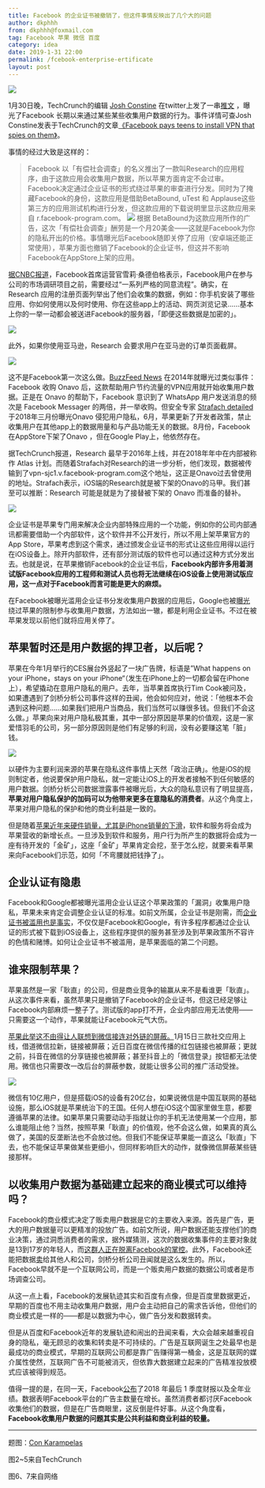 ```yaml
---
title: Facebook 的企业证书被撤销了，但这件事情反映出了几个大的问题
author: dkphhh
from: dkphhh@foxmail.com
tag: Facebook 苹果 微信 百度
category: idea
date: 2019-1-31 22:00
permalink: /fcebook-enterprise-ertificate
layout: post
---
```


![](https://images.unsplash.com/photo-1543185377-b75671ac8741?ixlib=rb-1.2.1&ixid=eyJhcHBfaWQiOjEyMDd9)

1月30日晚，TechCrunch的编辑 [Josh Constine]( https://twitter.com/JoshConstine) 在twitter上发了一串[推文]( https://twitter.com/JoshConstine/status/1090394474390290432) ，曝光了Facebook 长期以来通过某些某些收集用户数据的行为。事件详情可查Josh Constine发表于TechCrunch的文章[《Facebook pays teens to install VPN that spies on them》](https://techcrunch.com/2019/01/29/facebook-project-atlas/)。



事情的经过大致是这样的：



>Facebook 以「有偿社会调查」的名义推出了一款叫Research的应用程序，由于这款应用会收集用户数据，所以苹果方面肯定不会过审。Facebook决定通过企业证书的形式绕过苹果的审查进行分发。同时为了掩藏Facebook的身份，这款应用是借助BetaBound, uTest 和 Applause这些第三方的应用测试机构进行分发，但这款应用的下载说明里显示这款应用来自 r.facebook-program.com。
![](https://i.loli.net/2019/01/31/5c52f34634ed1.png)
根据 BetaBound为这款应用所作的广告，这次「有偿社会调查」酬劳是一个月20美金——这就是Facebook为你的隐私开出的价格。事情曝光后Facebook随即关停了应用（安卓端还能正常使用），苹果方面也撤销了Facebook的企业证书，但这并不影响Facebook在AppStore上架的应用。



[据CNBC报道](https://www.cnbc.com/2019/01/30/facebooks-sheryl-sandberg-defends-research-app-says-users-opted-in.html)，Facebook首席运营官雪莉·桑德伯格表示，Facebook用户在参与公司的市场调研项目之前，需要经过“一系列严格的同意流程”。确实，在 Research 应用的注册页面列举出了他们会收集的数据，例如：你手机安装了哪些应用、你如何使用以及何时使用、你在这些app上的活动、网页浏览记录......基本上你的一举一动都会被送进Facebook的服务器，「即便这些数据是加密的」。

![](https://i.loli.net/2019/01/31/5c52f3763b7e2.jpg)

此外，如果你使用亚马逊，Research 会要求用户在亚马逊的订单页面截屏。

![](https://i.loli.net/2019/01/31/5c52f3626da0f.jpg)

这不是Facebook第一次这么做。[BuzzFeed News](https://techcrunch.com/2018/02/12/facebook-starts-pushing-its-data-tracking-onavo-vpn-within-its-main-mobile-app/) 在2014年就曝光过类似事件：Facebook 收购 Onavo 后，这款帮助用户节约流量的VPN应用就开始收集用户数据。正是在 Onavo 的帮助下，Facebook 意识到了 WhatsApp 用户发送消息的频次是 Facebook Messager 的两倍，并一举收购。但安全专家 [Strafach detailed]( https://medium.com/@chronic_9612/notes-on-analytics-and-tracking-in-onavo-protect-for-ios-904bdff346c0) 于2018年三月份曝光Onavo 侵犯用户隐私，6月，苹果更新了开发者政策，禁止收集用户在其他app上的数据用量和与产品功能无关的数据。8月份，Facebook在AppStore下架了Onavo ，但在Google Play上，他依然存在。



据TechCrunch报道，Research 最早于2016年上线，并在2018年年中在内部被称作 Atlas 计划。而随着Strafach对Research的进一步分析，他们发现，数据被传输到了vpn-sjc1.v.facebook-program.com这个地址，这正是Onavo过去曾使用的地址。Strafach表示，iOS端的Research就是被下架的Onavo的马甲。我们甚至可以推断：Research 可能是就是为了接替被下架的 Onavo 而准备的替补。 

![](https://i.loli.net/2019/01/31/5c52f8ab49d74.png)

企业证书是苹果专门用来解决企业内部特殊应用的一个功能，例如你的公司内部通讯都需要借助一个内部软件，这个软件并不公开发行，所以不用上架苹果官方的App Store，苹果考虑到这个需求，通过颁发企业证书的形式让这些应用得以运行在iOS设备上。除开内部软件，还有部分测试版的软件也可以通过这种方式分发出去。也就是说，在苹果撤销Facebook的企业证书后，**Facebook内部许多用着测试版Facebook应用的工程师和测试人员也将无法继续在iOS设备上使用测试版应用，这一点对于Facebook而言可能是更大的麻烦。**



在Facebook被曝光滥用企业证书分发收集用户数据的应用后，Google也被[曝光](https://techcrunch.com/2019/01/30/googles-also-peddling-a-data-collector-through-apples-back-door/)绕过苹果的限制参与收集用户数据，方法如出一辙，都是利用企业证书。不过在被苹果发现以前他们就将应用关停了。



## 苹果暂时还是用户数据的捍卫者，以后呢？



苹果在今年1月举行的CES展台外竖起了一块广告牌，标语是”What happens on your iPhone，stays on your iPhone“（发生在iPhone上的一切都会留在iPhone上），希望撬动在意用户隐私的用户。去年，当苹果首席执行Tim Cook被问及，如果遭遇到了剑桥分析公司事件这样的丑闻，他会如何应对，他说：「他根本不会遇到这种问题……如果我们把用户当商品，我们当然可以赚很多钱。但我们不会这么做。」苹果向来对用户隐私极其重，其中一部分原因是苹果的价值观，这是一家爱惜羽毛的公司，另一部分原因则是他们有足够的利润，没有必要赚这笔「脏」钱。

![](https://i.loli.net/2019/01/31/5c52f988657d1.jpg)

以硬件为主要利润来源的苹果在隐私这件事情上天然「政治正确」。他是iOS的规则制定者，他说要保护用户隐私，就一定能让iOS上的开发者接触不到任何敏感的用户数据。剑桥分析公司数据泄露事件被曝光后，大众的隐私意识有了明显提高，**苹果对用户隐私保护的加码可以为他带来更多在意隐私的消费者**。从这个角度上，苹果对用户隐私的保护和他的商业利益是一致的。



但是随着[苹果近年来硬件销量，尤其是iPhone销量的下滑](http://www.qdaily.com/articles/60796.html)，软件和服务将会成为苹果营收的新增长点。一旦涉及到软件和服务，用户行为所产生的数据将会成为一座有待开发的「金矿」，这座「金矿」苹果肯定会挖，至于怎么挖，就要来看苹果来向Facebook们示范，如何「不弯腰就把钱挣了」。



## 企业认证有隐患



Facebook和Google都被曝光滥用企业认证这个苹果政策的「漏洞」收集用户隐私，苹果未来肯定会调整企业认证的标准。如前文所属，企业证书是刚需，而[企业证书被滥用也是事实](http://tech.qq.com/a/20170413/017763.htm)，不仅仅是Facebook和Google，有许多程序都通过企业认证的形式被下载到iOS设备上，这些程序提供的服务甚至涉及到苹果政策所不容许的色情和赌博。如何让企业证书不被滥用，是苹果面临的第二个问题。



## 谁来限制苹果？



苹果虽然是一家「耿直」的公司，但是商业竞争的输赢从来不是看谁更「耿直」。从这次事件来看，虽然苹果只是撤销了Facebook的企业证书，但这已经足够让Facebook内部麻烦一整子了。测试版的app打不开，企业内部应用无法使用——只需要这一个动作，苹果就能让Facebook元气大伤。



[苹果此举这不由得让人联想到微信接连对外链的屏蔽。](./10-wechat-ban-hyperlink)1月15日三款社交应用上线，借道微信拉新，链接被屏蔽；近日百度在微信传播的红包链接也被屏蔽；更就之前，抖音在微信的分享链接也被屏蔽；甚至抖音上的「微信登录」按钮都无法使用。微信也只需要改一改后台的屏蔽参数，就能让很多公司的推广活动受挫。

![](https://i.loli.net/2019/01/31/5c52f9da527c5.jpg)

微信有10亿用户，但是搭载iOS的设备有20亿台，如果说微信是中国互联网的基础设施，那么iOS就是苹果统治下的王国。任何人想在iOS这个国家里做生意，都要遵循苹果的法律。如果苹果只需要动动手指就让你的手机无法使用某一个应用，那么谁能阻止他？当然，按照苹果「耿直」的价值观，他不会这么做，如果真的真么做了，美国的反垄断法也不会放过他。但我们不能保证苹果能一直这么「耿直」下去，也不能保证苹果做某些更细小，但同样影响巨大的动作，就像微信屏蔽某些链接那样。



## 以收集用户数据为基础建立起来的商业模式可以维持吗？



Facebook的商业模式决定了贩卖用户数据是它的主要收入来源。首先是广告，更大的用户数据量可以更精准的投放广告。如前文所说，用户数据还能支撑他们的商业决策，通过洞悉消费者的需求，据外媒猜测，这次的数据收集事件的主要对象就是13到17岁的年轻人，而[这群人正在脱离Facebook的掌控](https://36kr.com/p/5120731.html)。此外，Facebook还能把数据[卖](http://tech.ifeng.com/a/20180410/44943421_0.shtml)给其他人和公司，剑桥分析公司丑闻就是这么发生的。所以，Facebook早就不是一个互联网公司，而是一个贩卖用户数据的数据公司或者是市场调查公司。



从这一点上看，Facebook的发展轨迹其实和百度有点像，但是百度里数据更近，早期的百度也不用主动收集用户数据，用户会主动把自己的需求告诉他，但他们的商业模式是一样的——都是以数据为中心，做广告分发和数据转卖。



但是从百度和Facebook近年的发展轨迹和闹出的丑闻来看，大众会越来越重视自身的隐私，毫无顾忌的收集和转卖是不可持续的。广告是互联网诞生之处最早也是最成功的商业模式，早期的互联网公司都是靠广告赚得第一桶金，这是互联网的媒介属性使然，互联网广告不可能被消灭，但依靠大数据建立起来的广告精准投放模式应该被得到规范。



值得一提的是，在同一天，Facebook[公布](http://www.qdaily.com/articles/60834.html)了2018 年最后 1 季度财报以及全年业绩。数据表明Facebook平台的广告主数量在增长。虽然消费者都讨厌Facebook收集他们的数据，但是在广告商眼里，这反倒是件好事。从这个角度看，**Facebook收集用户数据的问题其实是公共利益和商业利益的较量。**



---

题图：[Con Karampelas](https://unsplash.com/photos/HUBofEFQ6CA)

图2~5来自TechCrunch

图6、7来自网络




